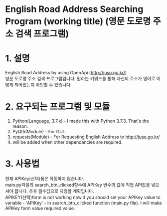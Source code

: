 English Road Address Searching Program (working title) (영문 도로명 주소 검색 프로그램)
=============

# 1. 설명
English Road Address by using OpenApi (<http://juso.go.kr/>)  
영문 도로명 주소 검색 프로그램입니다. 원하는 키워드를 통해 자신의 주소가 영어로 어떻게 되어있는지 확인할 수 있습니다.

# 2. 요구되는 프로그램 및 모듈
1. Python(Language, 3.7.x) - I made this with Python 3.7.3. That's the reason.
2. PyQt5(Module) - For GUI.
3. requests(Module) - For Requesting English Address to <http://juso.go.kr/>
4. will be added when other dependancies are required.

# 3. 사용법
현재 APIKey(선택)폼은 작동하지 않습니다.  
main.py파일의 search_btn_clicked함수에 APIKey 변수의 값에 직접 API값을 넣으셔야 합니다. 추후 필수값으로 지정할 계획입니다.  
APIKEY(선택)form is not working now.d
you should set your APIKey value to variable - 'APIKey' - in search_btn_clicked function (main.py file). I will make APIKey form value required value.
